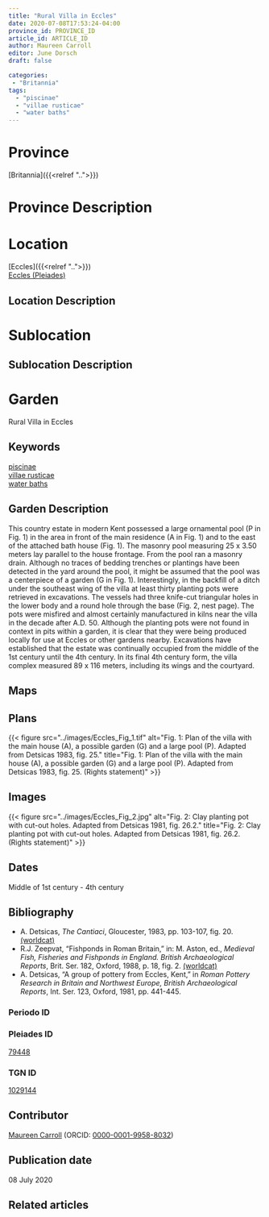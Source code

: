 ```yaml
---
title: "Rural Villa in Eccles"
date: 2020-07-08T17:53:24-04:00
province_id: PROVINCE_ID
article_id: ARTICLE_ID
author: Maureen Carroll
editor: June Dorsch
draft: false

categories:
 - "Britannia"
tags:
  - "piscinae"
  - "villae rusticae"
  - "water baths"
---
```


# Province

[Britannia]({{<relref "..">}})  

# Province Description


# Location

[Eccles]({{<relref "..">}})  
[Eccles (Pleiades)](https://pleiades.stoa.org/places/79448)

## Location Description

<!-- LEAVE THIS BLANK FOR NOW -->

# Sublocation

<!--
[AREA WITHIN LOCATION, LIKE “PALATINE HILL”](GEOREFERENCE LINK)
A sublocation is any area larger than an individual garden, but located within a location. I would always try to include a link to a controlled vocabulary here if possible. This ID may well be different from the Garden ID, e.g., Pompeii versus a Garden in one of the houses which has its own Pleiades ID.
-->

## Sublocation Description

<!-- DESCRIPTION -->

# Garden

Rural Villa in Eccles

## Keywords

[piscinae]( http://vocab.getty.edu/page/aat/300375619) \
[villae rusticae](http://vocab.getty.edu/page/aat/300005518) \
[water baths](http://vocab.getty.edu/page/aat/300248755)

## Garden Description

This country estate in modern Kent possessed a large ornamental pool (P in Fig. 1) in the area in front of the main residence (A in Fig. 1) and to the east of the attached bath house (Fig. 1). The masonry pool measuring 25 x 3.50 meters lay parallel to the house frontage. From the pool ran a masonry drain. Although no traces of bedding trenches or plantings have been detected in the yard around the pool, it might be assumed that the pool was a centerpiece of a garden (G in Fig. 1). Interestingly, in the backfill of a ditch under the southeast wing of the villa at least thirty planting pots were retrieved in excavations. The vessels had three knife-cut triangular holes in the lower body and a round hole through the base (Fig. 2, nest page). The pots were misfired and almost certainly manufactured in kilns near the villa in the decade after A.D. 50. Although the planting pots were not found in context in pits within a garden, it is clear that they were being produced locally for use at Eccles or other gardens nearby. Excavations have established that the estate was continually occupied from the middle of the 1st century until the 4th century. In its final 4th century form, the villa complex measured 89 x 116 meters, including its wings and the courtyard.

## Maps

## Plans

{{< figure src="../images/Eccles_Fig_1.tif" alt="Fig. 1: Plan of the villa with the main house (A), a possible garden (G) and a large pool (P). Adapted from Detsicas 1983, fig. 25." title="Fig. 1: Plan of the villa with the main house (A), a possible garden (G) and a large pool (P). Adapted from Detsicas 1983, fig. 25. (Rights statement)" >}}

## Images

{{< figure src="../images/Eccles_Fig_2.jpg" alt="Fig. 2: Clay planting pot with cut-out holes. Adapted from Detsicas 1981, fig. 26.2." title="Fig. 2: Clay planting pot with cut-out holes. Adapted from Detsicas 1981, fig. 26.2. (Rights statement)" >}}

## Dates

Middle of 1st century - 4th century

## Bibliography

* A. Detsicas, *The Cantiaci*, Gloucester, 1983, pp. 103-107, fig. 20. [(worldcat)](http://www.worldcat.org/oclc/247009310)
* R.J. Zeepvat, “Fishponds in Roman Britain,” in: M. Aston, ed., *Medieval Fish, Fisheries and Fishponds in England. British Archaeological Reports*, Brit. Ser. 182, Oxford, 1988, p. 18, fig. 2. [(worldcat)](http://www.worldcat.org/oclc/490025716)
* A. Detsicas, “A group of pottery from Eccles, Kent,” in *Roman Pottery Research in Britain and Northwest Europe, British Archaeological Reports*, Int. Ser. 123, Oxford, 1981, pp. 441-445.

### Periodo ID

<!-- [PERIODO_ID](https://pleiades.stoa.org/places/PLEIADES_ID) -->

### Pleiades ID

[79448](https://pleiades.stoa.org/places/79448)

### TGN ID

[1029144](http://vocab.getty.edu/page/tgn/1029144)

## Contributor

[Maureen Carroll](https://www.sheffield.ac.uk/archaeology/our-people/academic-staff/maureen-carroll) (ORCID: [0000-0001-9958-8032](https://orcid.org/0000-0001-9958-8032))

## Publication date

08 July 2020

## Related articles

<!-- Links to other related articles. Leave blank for now -->